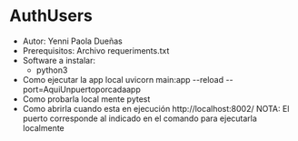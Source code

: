 # AuthUsers
- Autor: Yenni Paola Dueñas
- Prerequisitos: Archivo requeriments.txt
- Software a instalar: 
   * python3
- Como ejecutar la app local
   uvicorn main:app --reload --port=AquiUnpuertoporcadaapp
- Como probarla local mente
  pytest
- Como abrirla cuando esta en ejecución
  http://localhost:8002/
  NOTA: El puerto corresponde al indicado en el comando para ejecutarla localmente
  
